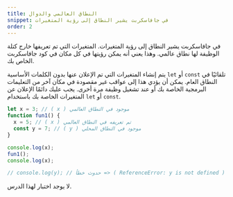 ```yaml
---
title: النطاق العالمي والدوال
snippet: في جافاسكربت يشير النطاق إلى رؤية المتغيرات
order: 2
---
```


في جافاسكربت يشير النطاق إلى رؤية المتغيرات. المتغيرات التي تم تعريفها خارج كتلة
الوظيفة لها نطاق عالمي. وهذا يعني أنه يمكن رؤيتها في كل مكان في كود جافاسكربت
الخاص بك.

يتم إنشاء المتغيرات التي تم الإعلان عنها بدون الكلمات الأساسية `let` أو `const`
تلقائيًا في النطاق العام. يمكن أن يؤدي هذا إلى عواقب غير مقصودة في مكان آخر من
التعليمات البرمجية الخاصة بك أو عند تشغيل وظيفة مرة أخرى. يجب عليك دائمًا الإعلان
عن المتغيرات الخاصة بك باستخدام `let` أو `const`.

```js
let x = 3; // ( x ) موجود في النطاق العالمي
function fun1() {
  x = 5; // ( x ) تم تعريفه في النطاق العالمي
  const y = 7; // ( y ) موجود في النطاق المحلي
}

console.log(x);
fun1();
console.log(x);

// console.log(y); // حدوث خطأ => ( ReferenceError: y is not defined )
```

<div class="quiz">
لا يوجد اختبار لهذا الدرس.
</div>
